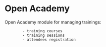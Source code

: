 Open Academy
=================
Open Academy module for managing trainings:

            - training courses
            - training sessions
            - attendees registration

            
